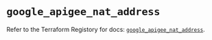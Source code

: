 # `google_apigee_nat_address`

Refer to the Terraform Registory for docs: [`google_apigee_nat_address`](https://www.terraform.io/docs/providers/google/r/apigee_nat_address).
